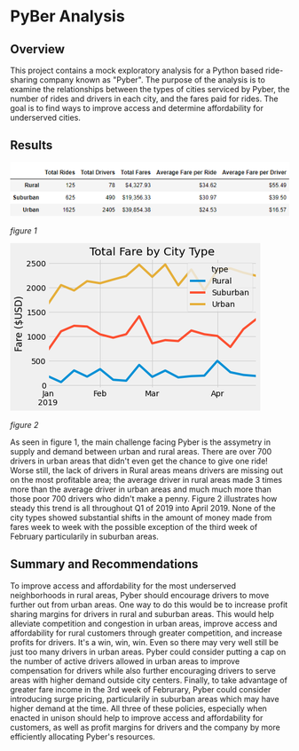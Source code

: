 # PyBer Analysis

## Overview

This project contains a mock exploratory analysis for a Python based ride-sharing company known as "Pyber". The purpose of the analysis is to examine the relationships between the types of cities serviced by Pyber, the number of rides and drivers in each city, and the fares paid for rides. The goal is to find ways to improve access and determine affordability for underserved cities.

## Results

![Pyber-summary-dataframe](https://github.com/deklund76/PyBer_Analysis/blob/main/analysis/Pyber_summary_dataframe.png)

_figure 1_

![Total-fare-by-city-type](https://github.com/deklund76/PyBer_Analysis/blob/main/analysis/PyBer_fare_summary.png)

_figure 2_

As seen in figure 1, the main challenge facing Pyber is the assymetry in supply and demand between urban and rural areas. There are over 700 drivers in urban areas that didn't even get the chance to give one ride! Worse still, the lack of drivers in Rural areas means drivers are missing out on the most profitable area; the average driver in rural areas made 3 times more than the average driver in urban areas and much much more than those poor 700 drivers who didn't make a penny. Figure 2 illustrates how steady this trend is all throughout Q1 of 2019 into April 2019. None of the city types showed substantial shifts in the amount of money made from fares week to week with the possible exception of the third week of February particularily in suburban areas.

## Summary and Recommendations

To improve access and affordability for the most underserved neighborhoods in rural areas, Pyber should encourage drivers to move further out from urban areas. One way to do this would be to increase profit sharing margins for drivers in rural and suburban areas. This would help alleviate competition and congestion in urban areas, improve access and affordability for rural customers through greater competition, and increase profits for drivers. It's a win, win, win. Even so there may very well still be just too many drivers in urban areas. Pyber could consider putting a cap on the number of active drivers allowed in urban areas to improve compensation for drivers while also further encouraging drivers to serve areas with higher demand outside city centers. Finally, to take advantage of greater fare income in  the 3rd week of Februrary, Pyber could consider introducing surge pricing, particularily in suburban areas which may have higher demand at the time. All three of these policies, especially when enacted in unison should help to improve access and affordability for customers, as well as profit margins for drivers and the company by more efficiently allocating Pyber's resources.
